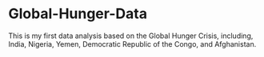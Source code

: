 # Global-Hunger-Data
This is my first data analysis based on the Global Hunger Crisis, including, India, Nigeria, Yemen, Democratic Republic of the Congo, and Afghanistan. 

